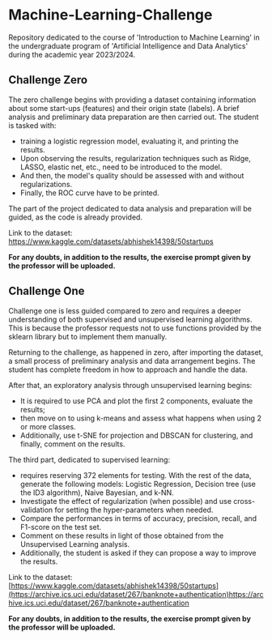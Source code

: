 # Machine-Learning-Challenge
Repository dedicated to the course of 'Introduction to Machine Learning' in the undergraduate program of 'Artificial Intelligence and Data Analytics' during the academic year 2023/2024.

## Challenge Zero
The zero challenge begins with providing a dataset containing information about some start-ups (features) and their origin state (labels). 
A brief analysis and preliminary data preparation are then carried out. 
The student is tasked with:
+ training a logistic regression model, evaluating it, and printing the results. 
+ Upon observing the results, regularization techniques such as Ridge, LASSO, elastic net, etc., need to be introduced to the model. 
+ And then, the model's quality should be assessed with and without regularizations. 
+ Finally, the ROC curve have to be printed.

The part of the project dedicated to data analysis and preparation will be guided, as the code is already provided.

Link to the dataset: https://www.kaggle.com/datasets/abhishek14398/50startups

**For any doubts, in addition to the results, the exercise prompt given by the professor will be uploaded.**

## Challenge One

Challenge one is less guided compared to zero and requires a deeper understanding of both supervised and unsupervised learning algorithms. This is because the professor requests not to use functions provided by the sklearn library but to implement them manually.

Returning to the challenge, as happened in zero, after importing the dataset, a small process of preliminary analysis and data arrangement begins. The student has complete freedom in how to approach and handle the data. 

After that, an exploratory analysis through unsupervised learning begins: 
+ It is required to use PCA and plot the first 2 components, evaluate the results; 
+ then move on to using k-means and assess what happens when using 2 or more classes.
+ Additionally, use t-SNE for projection and DBSCAN for clustering, and finally, comment on the results.

The third part, dedicated to supervised learning:
+ requires reserving 372 elements for testing. With the rest of the data, generate the following models: Logistic Regression, Decision tree (use the ID3 algorithm), Naive Bayesian, and k-NN.
+ Investigate the effect of regularization (when possible) and use cross-validation for setting the hyper-parameters when needed.
+ Compare the performances in terms of accuracy, precision, recall, and F1-score on the test set.
+ Comment on these results in light of those obtained from the Unsupervised Learning analysis.
+ Additionally, the student is asked if they can propose a way to improve the results.

Link to the dataset: [https://www.kaggle.com/datasets/abhishek14398/50startups](https://archive.ics.uci.edu/dataset/267/banknote+authentication)https://archive.ics.uci.edu/dataset/267/banknote+authentication

**For any doubts, in addition to the results, the exercise prompt given by the professor will be uploaded.**
